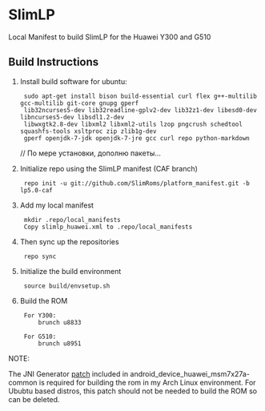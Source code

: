 SlimLP
================

Local Manifest to build SlimLP for the Huawei Y300 and G510

Build Instructions
-----------------------------------------------------------------------------
1. Install build software for ubuntu:

		sudo apt-get install bison build-essential curl flex g++-multilib gcc-multilib git-core gnupg gperf 
		lib32ncurses5-dev lib32readline-gplv2-dev lib32z1-dev libesd0-dev libncurses5-dev libsdl1.2-dev 
		libwxgtk2.8-dev libxml2 libxml2-utils lzop pngcrush schedtool squashfs-tools xsltproc zip zlib1g-dev 
		gperf openjdk-7-jdk openjdk-7-jre gcc curl repo python-markdown

	// По мере установки, дополню пакеты...

2. Initialize repo using the SlimLP manifest (CAF branch)
    
		repo init -u git://github.com/SlimRoms/platform_manifest.git -b lp5.0-caf

3. Add my local manifest

		mkdir .repo/local_manifests
		Copy slimlp_huawei.xml to .repo/local_manifests

4. Then sync up the repositories

		repo sync

5. Initialize the build environment

		source build/envsetup.sh
    
6. Build the ROM

		For Y300:
			brunch u8833
		
		For G510:
			brunch u8951

NOTE:
   
   The JNI Generator [patch] included in android_device_huawei_msm7x27a-common is required for building the rom in my Arch Linux environment.
   For Ububtu based distros, this patch should not be needed to build the ROM so can be deleted.

[patch]:https://github.com/SlimLP-Y300/android_device_huawei_msm7x27a-common/blob/lp5.0/patches/external_chromium_org/0001-Fix-JNI-Generator.patch

